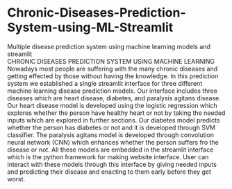 # Chronic-Diseases-Prediction-System-using-ML-Streamlit
Multiple disease prediction system using machine learning models and streamlit<br>
CHRONIC DISEASES PREDICTION SYSTEM USING MACHINE LEARNING<br>
Nowadays most people are suffering with the many chronic diseases and getting effected by those without having the knowledge. In this prediction system we established a single streamlit interface for three different machine learning disease prediction models. Our interface includes three diseases which are heart disease, diabetes, and paralysis agitans disease. Our heart disease model is developed using the logistic regression which explores whether the person have healthy heart or not by taking the needed inputs which are explored in further sections. Our diabetes model predicts whether the person has diabetes or not and it is developed through SVM classifier. The paralysis agitans model is developed through convolution neural network (CNN) which enhances whether the person suffers fro the disease or not. All these models are embedded in the streamlit interface which is the python framework for making website interface. User can interact with these models through this interface by giving needed inputs and predicting their disease and enacting to them early before they get worst.
